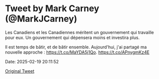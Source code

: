 # Tweet by Mark Carney (@MarkJCarney)

Les Canadiens et les Canadiennes méritent un gouvernement qui travaille pour eux. Un gouvernement qui dépensera moins et investira plus.

Il est temps de bâtir, et de bâtir ensemble. Aujourd'hui, j'ai partagé ma nouvelle approche : https://t.co/MaYDA5j1Qo. https://t.co/APnygmKz4E

Date: 2025-02-19 20:11:52

[Original Tweet](https://x.com/MarkJCarney/status/1892306124742779099)
